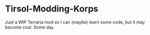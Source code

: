 # Tirsol-Modding-Korps
Just a WIP Terraria mod so I can (maybe) learn some code, but it may become cool. Some day.
